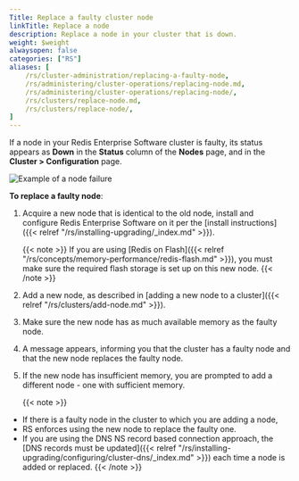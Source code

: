 ```yaml
---
Title: Replace a faulty cluster node
linkTitle: Replace a node
description: Replace a node in your cluster that is down. 
weight: $weight
alwaysopen: false
categories: ["RS"]
aliases: [
    /rs/cluster-administration/replacing-a-faulty-node,
    /rs/administering/cluster-operations/replacing-node.md,
    /rs/administering/cluster-operations/replacing-node/,
    /rs/clusters/replace-node.md,
    /rs/clusters/replace-node/,
]
---
```

If a node in your Redis Enterprise Software cluster is faulty, its status appears as **Down** in
the **Status** column of the **Nodes** page, and in the **Cluster \>
Configuration** page.

![Example of a node
failure](/images/rs/node-failure.png)

**To replace a faulty node**:

1. Acquire a new node that is identical to the old node, install and
    configure Redis Enterprise Software on it per the [install
    instructions]({{< relref "/rs/installing-upgrading/_index.md" >}}).

    {{< note >}}
If you are using [Redis on Flash]({{< relref "/rs/concepts/memory-performance/redis-flash.md" >}}),
you must make sure the required flash storage is set up on this new node.
    {{< /note >}}

1. Add a new node, as described in [adding a new node to a
    cluster]({{< relref "/rs/clusters/add-node.md" >}}).
1. Make sure the new node has as much available memory as the faulty
    node.
1. A message appears, informing you that the cluster has a faulty node
    and that the new node replaces the faulty node.
1. If the new node has insufficient memory, you are prompted to add a
    different node - one with sufficient memory.

    {{< note >}}
- If there is a faulty node in the cluster to which you are adding a node,
- RS enforces using the new node to replace the faulty one.
- If you are using the DNS NS record based connection approach,
the [DNS records must be updated]({{< relref "/rs/installing-upgrading/configuring/cluster-dns/_index.md" >}})
each time a node is added or replaced.
    {{< /note >}}
